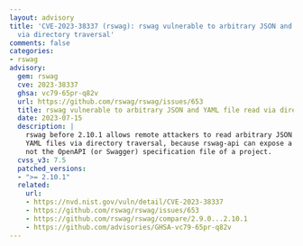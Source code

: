 ```yaml
---
layout: advisory
title: 'CVE-2023-38337 (rswag): rswag vulnerable to arbitrary JSON and YAML file read
  via directory traversal'
comments: false
categories:
- rswag
advisory:
  gem: rswag
  cve: 2023-38337
  ghsa: vc79-65pr-q82v
  url: https://github.com/rswag/rswag/issues/653
  title: rswag vulnerable to arbitrary JSON and YAML file read via directory traversal
  date: 2023-07-15
  description: |
    rswag before 2.10.1 allows remote attackers to read arbitrary JSON and
    YAML files via directory traversal, because rswag-api can expose a file that is
    not the OpenAPI (or Swagger) specification file of a project.
  cvss_v3: 7.5
  patched_versions:
  - ">= 2.10.1"
  related:
    url:
    - https://nvd.nist.gov/vuln/detail/CVE-2023-38337
    - https://github.com/rswag/rswag/issues/653
    - https://github.com/rswag/rswag/compare/2.9.0...2.10.1
    - https://github.com/advisories/GHSA-vc79-65pr-q82v
---
```

